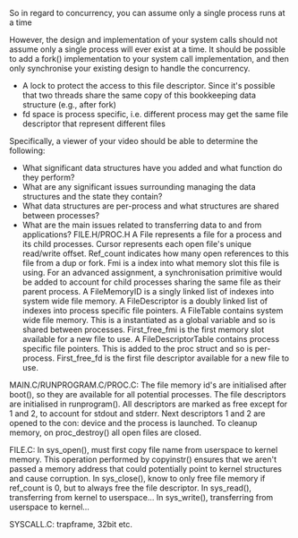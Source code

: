 <!-- SPDX-License-Identifier: zlib-acknowledgement -->

So in regard to concurrency, you can assume only a single process runs at a time

However, the design and implementation of your system calls should not assume only a single process will ever exist at a time. 
It should be possible to add a fork() implementation to your system call implementation, and then only synchronise your existing design to handle the concurrency.
- A lock to protect the access to this file descriptor. Since it's possible that two threads share the same copy of this bookkeeping data structure (e.g., after fork)
- fd space is process specific, i.e. different process may get the same file descriptor that represent different files 

Specifically, a viewer of your video should be able to determine the following:
  * What significant data structures have you added and what function do they perform?
  * What are any significant issues surrounding managing the data structures and the state they contain?
  * What data structures are per-process and what structures are shared between processes?
  * What are the main issues related to transferring data to and from applications?
FILE.H/PROC.H
A File represents a file for a process and its child processes.
Cursor represents each open file's unique read/write offset.
Ref_count indicates how many open references to this file from a dup or fork.
Fmi is a index into what memory slot this file is using.
For an advanced assignment, a synchronisation primitive would be added to account for child processes sharing the same file as their parent process. 
A FileMemoryID is a singly linked list of indexes into system wide file memory.
A FileDescriptor is a doubly linked list of indexes into process specific file pointers.
A FileTable contains system wide file memory. 
This is a instantiated as a global variable and so is shared between processes.
First_free_fmi is the first memory slot available for a new file to use.
A FileDescriptorTable contains process specific file pointers. 
This is added to the proc struct and so is per-process.
First_free_fd is the first file descriptor available for a new file to use.

MAIN.C/RUNPROGRAM.C/PROC.C:
The file memory id's are initialised after boot(), so they are available for all potential processes.
The file descriptors are initialised in runprogram(). 
All descriptors are marked as free except for 1 and 2, to account for stdout and stderr.
Next descriptors 1 and 2 are opened to the con: device and the process is launched.
To cleanup memory, on proc_destroy() all open files are closed.

FILE.C:
In sys_open(), must first copy file name from userspace to kernel memory.
This operation performed by copyinstr() ensures that we aren't passed a memory address that could potentially point to kernel structures and cause corruption.
In sys_close(), know to only free file memory if ref_count is 0, but to always free the file descriptor.
In sys_read(), transferring from kernel to userspace...
In sys_write(), transferring from userspace to kernel...

SYSCALL.C:
trapframe, 32bit etc.
